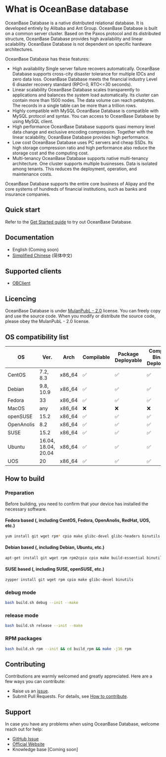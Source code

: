 # What is OceanBase database

OceanBase Database is a native distributed relational database. It is developed entirely by Alibaba and Ant Group. OceanBase Database is built on a common server cluster. Based on the Paxos protocol and its distributed structure, OceanBase Database provides high availability and linear scalability. OceanBase Database is not dependent on specific hardware architectures.

OceanBase Database has these features:

- High availability
    Single server failure recovers automatically. OceanBase Database supports cross-city disaster tolerance for multiple IDCs and zero data loss. OceanBase Database meets the financial industry Level 6 disaster recovery standard (RPO=0, RTO<=30 seconds).
- Linear scalability
    OceanBase Database scales transparently to applications and balances the system load automatically. Its cluster can contain more than 1500 nodes. The data volume can reach petabytes. The records in a single table can be more than a trillion rows.
- Highly compatible with MySQL
    OceanBase Database is compatible with MySQL protocol and syntax. You can access to OceanBase Database by using MySQL client.
- High performance
    OceanBase Database supports quasi memory level data change and exclusive encoding compression. Together with the linear scalability, OceanBase Database provides high performance.
- Low cost
    OceanBase Database uses PC servers and cheap SSDs. Its high storage compression ratio and high performance also reduce the storage cost and the computing cost.
- Multi-tenancy
    OceanBase Database supports native multi-tenancy architecture. One cluster supports multiple businesses. Data is isolated among tenants. This reduces the deployment, operation, and maintenance costs.

OceanBase Database supports the entire core business of Alipay and the core systems of hundreds of financial institutions, such as banks and insurance companies.

## Quick start

Refer to the [Get Started guide](docs/docs/docs-en/quick-start-en.md) to try out OceanBase Database.

## Documentation

- English (Coming soon)
- [Simplified Chinese](https://open.oceanbase.com/docs) (简体中文)

## Supported clients

- [OBClient](https://github.com/oceanbase/obclient)

## Licencing

OceanBase Database is under [MulanPubL - 2.0](https://license.coscl.org.cn/MulanPubL-2.0/index.html) license. You can freely copy and use the source code. When you modify or distribute the source code, please obey the MulanPubL - 2.0 license.

## OS compatibility list

| OS | Ver. | Arch | Compilable | Package Deployable | Compiled Binary Deployable | Mysqltest Passed |
| ---- | ---- | ---- | ---- | ---- | ---- | ---- |
| CentOS | 7.2, 8.3 | x86_64 | ✅ | ✅ | ✅ | ✅ |
| Debian | 9.8, 10.9 | x86_64 | ✅ | ✅ | ✅ | ✅ |
| Fedora | 33 | x86_64 | ✅ | ✅ | ✅ | ✅ |
| MacOS | any | x86_64 | ❌ | ❌ | ❌ | ❌ |
| openSUSE | 15.2 | x86_64 | ✅ | ✅ | ✅ | ✅ |
| OpenAnolis | 8.2 | x86_64 | ✅ | ✅ | ✅ | ✅ |
| SUSE | 15.2 | x86_64 | ✅ | ✅ | ✅ | ✅ |
| Ubuntu | 16.04, 18.04, 20.04 | x86_64 | ✅ | ✅ | ✅ | ✅ |
| UOS | 20 | x86_64 | ✅ | ✅ | ✅ | ✅ |

## How to build

### Preparation

Before building, you need to confirm that your device has installed the necessary software.

#### Fedora based (, including CentOS, Fedora, OpenAnolis, RedHat, UOS, etc.)

```sh
yum install git wget rpm* cpio make glibc-devel glibc-headers binutils
```

#### Debian based (, including Debian, Ubuntu, etc.)

```sh
apt-get install git wget rpm rpm2cpio cpio make build-essential binutils
```

#### SUSE based (, including SUSE, openSUSE, etc.)

```sh
zypper install git wget rpm cpio make glibc-devel binutils
```

### debug mode

```bash
bash build.sh debug --init --make
```

### release mode

```bash
bash build.sh release --init --make
```

### RPM packages

```bash
bash build.sh rpm --init && cd build_rpm && make -j16 rpm
```

## Contributing

Contributions are warmly welcomed and greatly appreciated. Here are a few ways you can contribute:

- Raise us an [issue](https://github.com/oceanbase/oceanbase/issues).
- Submit Pull Requests. For details, see [How to contribute](CONTRIBUTING.md).

## Support

In case you have any problems when using OceanBase Database, welcome reach out for help:

- [GitHub Issue](https://github.com/oceanbase/oceanbase/issues)
- [Official Website](https://open.oceanbase.com/)
- Knowledge base [Coming soon]
